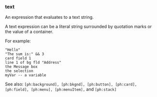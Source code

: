 ### text

An expression that evaluates to a text string.

A text expression can be a literal string surrounded by quotation marks or the value of a container.

For example:

```
"Hello"
"The sum is:" && 3
card field 1
line 1 of bg fld "Address"
the Message box
the selection
myVar -- a variable
```

See also: `[ph:background], [ph:bkgnd], [ph:button], [ph:card], [ph:field], [ph:menu], [ph:menuItem],` and `[ph:stack]` 
